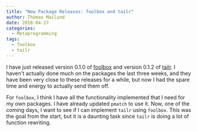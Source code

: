 ```yaml
---
title: "New Package Releases: foolbox and tailr"
author: Thomas Mailund
date: 2018-04-27
categories:
  - Metaprogramming
tags:
  - foolbox
  - tailr
---
```


I have just released version 0.1.0 of [foolbox](https://mailund.github.io/foolbox/) and version 0.1.2 of [tailr](https://mailund.github.io/tailr/). I haven't actually done much on the packages the last three weeks, and they have been very close to these releases for a while, but now I had the spare time and energy to actually send them off.

For `foolbox`, I think I have all the functionality implemented that I need for my own packages. I have already updated `pmatch` to use it. Now, one of the coming days, I want to see if I can implement `tailr` using `foolbox`. This was the goal from the start, but it is a daunting task since `tailr` is doing a lot of function rewriting.
